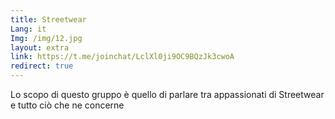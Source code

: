 ```yaml
---
title: Streetwear
Lang: it
Img: /img/12.jpg
layout: extra
link: https://t.me/joinchat/LclXl0ji9OC9BQzJk3cwoA
redirect: true
---
```

Lo scopo di questo gruppo è quello di parlare tra appassionati di Streetwear e tutto ciò che ne concerne